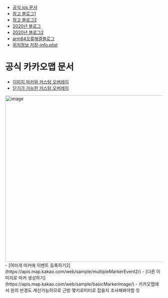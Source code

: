 - [공식 ios 문서](https://apis.map.kakao.com/ios/guide/#step1)
- [참고 블로그1](https://aircook.tistory.com/entry/Kakao-Maps-API-with-Swift)
- [참고 블로그2](https://roniruny.tistory.com/171)
- [2020년 블로그](https://aircook.tistory.com/entry/Kakao-Maps-API-with-Swift)
- [2020년 블로그2](https://swimme.tistory.com/1)
- [arm64오류해결블로그](https://velog.io/@yi-sang/Kakao-%EC%A7%80%EB%8F%84-IOS-API-%EA%B0%80%EC%9D%B4%EB%93%9C)
- [위치정보 저장-info.plist](https://velog.io/@yoogail/%EC%9C%84%EC%B9%98-%EA%B6%8C%ED%95%9C-%EC%84%A4%EC%A0%95-info.Plist)

# 공식 카카오맵 문서
- [이미지 마커와 커스텀 오버레이](https://apis.map.kakao.com/web/sample/markerWithCustomOverlay/)
- [닫기가 가능한 커스텀 오버레이](https://apis.map.kakao.com/web/sample/removableCustomOverlay/)
<img width="532" alt="image" src="https://user-images.githubusercontent.com/62399318/230302472-df432f93-8507-48a1-a66a-51fed548abc1.png">
- [여러개 마커에 이벤트 등록하기2](https://apis.map.kakao.com/web/sample/multipleMarkerEvent2/)
- [다른 이미지로 마커 생성하기](https://apis.map.kakao.com/web/sample/basicMarkerImage/)
- 카카오맵에서 원의 반경도 계산가능하므로 근방 몇키로미터로 잡을지 조사해봐야할 듯

